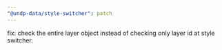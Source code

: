 ```yaml
---
"@undp-data/style-switcher": patch
---
```


fix: check the entire layer object instead of checking only layer id at style switcher.
